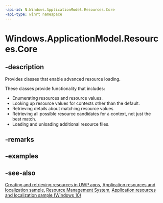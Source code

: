 ```yaml
---
-api-id: N:Windows.ApplicationModel.Resources.Core
-api-type: winrt namespace
---
```


# Windows.ApplicationModel.Resources.Core

## -description

Provides classes that enable advanced resource loading.

These classes provide functionality that includes:

+ Enumerating resources and resource values.
+ Looking up resource values for contexts other than the default.
+ Retrieving details about matching resource values.
+ Retrieving all possible resource candidates for a context, not just the best match.
+ Loading and unloading additional resource files.

## -remarks

## -examples

## -see-also

[Creating and retrieving resources in UWP apps](http://msdn.microsoft.com/en-us/library/windows/apps/hh694557.aspx), [Application resources and localization sample](https://go.microsoft.com/fwlink/p/?linkid=227301), [Resource Management System](https://docs.microsoft.com/previous-versions/windows/apps/jj552947(v=win.10)), [Application resources and localization sample (Windows 10)](https://go.microsoft.com/fwlink/p/?LinkId=620487)
